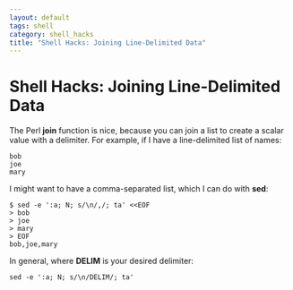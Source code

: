 ```yaml
---
layout: default
tags: shell
category: shell_hacks
title: "Shell Hacks: Joining Line-Delimited Data"
---
```

Shell Hacks: Joining Line-Delimited Data
========================================

The Perl **join** function is nice, because you can join a list to create a
scalar value with a delimiter. For example, if I have a line-delimited list of
names:

```
bob
joe
mary
```

I might want to have a comma-separated list, which I can do with **sed**:

```
$ sed -e ':a; N; s/\n/,/; ta' <<EOF
> bob
> joe
> mary
> EOF
bob,joe,mary
```

In general, where **DELIM** is your desired delimiter:

```
sed -e ':a; N; s/\n/DELIM/; ta'
```

